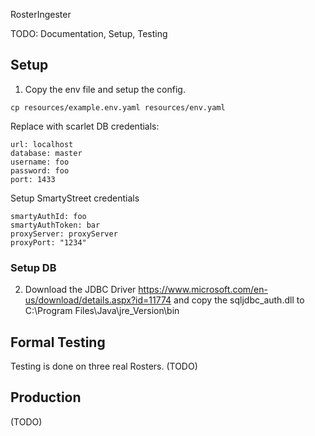 RosterIngester

TODO: Documentation, Setup, Testing

## Setup
1. Copy the env file and setup the config.
 ```
 cp resources/example.env.yaml resources/env.yaml
 ```
Replace with scarlet DB credentials:
```concept
url: localhost
database: master
username: foo
password: foo
port: 1433
```
Setup SmartyStreet credentials
```concept
smartyAuthId: foo
smartyAuthToken: bar
proxyServer: proxyServer
proxyPort: "1234"
```

### Setup DB
2. Download the JDBC Driver https://www.microsoft.com/en-us/download/details.aspx?id=11774
and copy the sqljdbc_auth.dll to C:\Program Files\Java\jre_Version\bin

## Formal Testing
Testing is done on three real Rosters.
(TODO)

## Production
(TODO)
